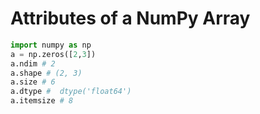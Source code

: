 
#  Attributes of a NumPy Array

```python
import numpy as np
a = np.zeros([2,3])
a.ndim # 2
a.shape # (2, 3)
a.size # 6
a.dtype #  dtype('float64')
a.itemsize # 8
```
